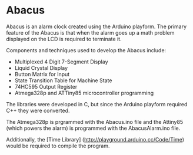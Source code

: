 # Abacus

Abacus is an alarm clock created using the Arduino playform. The primary feature of the Abacus is that when the alarm goes up a math problem displayed on the LCD is required to terminate it.

Components and techniques used to develop the Abacus include:
- Multiplexed 4 Digit 7-Segment Display
- Liquid Crystal Display
- Button Matrix for Input
- State Transition Table for Machine State
- 74HC595 Output Register
- Atmega328p and ATTiny85 microcontroller programming

The libraries were developed in C, but since the Arduino playform required C++ they were converted.

The Atmega328p is prgrammed with the Abacus.ino file and the Attiny85 (which powers the alarm) is programmed with the AbacusAlarm.ino file.

Additionally, the [Time Library] (http://playground.arduino.cc/Code/Time) would be required to compile the program.
